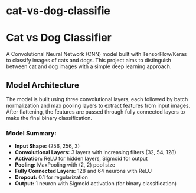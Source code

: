 # cat-vs-dog-classifie
# Cat vs Dog Classifier

A Convolutional Neural Network (CNN) model built with TensorFlow/Keras to classify images of cats and dogs. This project aims to distinguish between cat and dog images with a simple deep learning approach.

## Model Architecture
The model is built using three convolutional layers, each followed by batch normalization and max pooling layers to extract features from input images. After flattening, the features are passed through fully connected layers to make the final binary classification.

### Model Summary:
- **Input Shape:** (256, 256, 3)
- **Convolutional Layers:** 3 layers with increasing filters (32, 54, 128)
- **Activation:** ReLU for hidden layers, Sigmoid for output
- **Pooling:** MaxPooling with (2, 2) pool size
- **Fully Connected Layers:** 128 and 64 neurons with ReLU
- **Dropout:** 0.1 for regularization
- **Output:** 1 neuron with Sigmoid activation (for binary classification)
